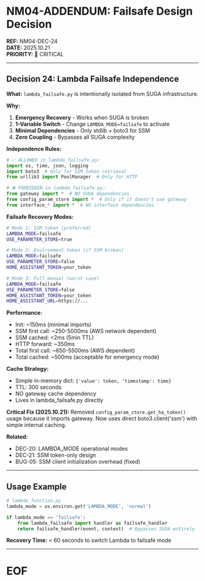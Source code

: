 # NM04-ADDENDUM: Failsafe Design Decision
**REF:** NM04-DEC-24  
**DATE:** 2025.10.21  
**PRIORITY:** 🔴 CRITICAL

---

## Decision 24: Lambda Failsafe Independence

**What:** `lambda_failsafe.py` is intentionally isolated from SUGA infrastructure.

**Why:**

1. **Emergency Recovery** - Works when SUGA is broken
2. **1-Variable Switch** - Change `LAMBDA_MODE=failsafe` to activate
3. **Minimal Dependencies** - Only stdlib + boto3 for SSM
4. **Zero Coupling** - Bypasses all SUGA complexity

**Independence Rules:**

```python
# ✅ ALLOWED in lambda_failsafe.py:
import os, time, json, logging
import boto3  # Only for SSM token retrieval
from urllib3 import PoolManager  # Only for HTTP

# ❌ FORBIDDEN in lambda_failsafe.py:
from gateway import *  # NO SUGA dependencies
from config_param_store import *  # Only if it doesn't use gateway
from interface_* import *  # NO interface dependencies
```

**Failsafe Recovery Modes:**

```bash
# Mode 1: SSM token (preferred)
LAMBDA_MODE=failsafe
USE_PARAMETER_STORE=true

# Mode 2: Environment token (if SSM broken)
LAMBDA_MODE=failsafe
USE_PARAMETER_STORE=false
HOME_ASSISTANT_TOKEN=your_token

# Mode 3: Full manual (worst case)
LAMBDA_MODE=failsafe
USE_PARAMETER_STORE=false
HOME_ASSISTANT_TOKEN=your_token
HOME_ASSISTANT_URL=https://...
```

**Performance:**
- Init: ~150ms (minimal imports)
- SSM first call: ~250-5000ms (AWS network dependent)
- SSM cached: <2ms (5min TTL)
- HTTP forward: ~350ms
- Total first call: ~650-5500ms (AWS dependent)
- Total cached: ~500ms (acceptable for emergency mode)

**Cache Strategy:**
- Simple in-memory dict: `{'value': token, 'timestamp': time}`
- TTL: 300 seconds
- NO gateway cache dependency
- Lives in lambda_failsafe.py directly

**Critical Fix (2025.10.21):**
Removed `config_param_store.get_ha_token()` usage because it imports gateway.
Now uses direct boto3.client('ssm') with simple internal caching.

**Related:**
- DEC-20: LAMBDA_MODE operational modes
- DEC-21: SSM token-only design
- BUG-05: SSM client initialization overhead (fixed)

---

## Usage Example

```python
# lambda_function.py
lambda_mode = os.environ.get('LAMBDA_MODE', 'normal')

if lambda_mode == 'failsafe':
    from lambda_failsafe import handler as failsafe_handler
    return failsafe_handler(event, context)  # Bypasses SUGA entirely
```

**Recovery Time:** < 60 seconds to switch Lambda to failsafe mode

---

# EOF
